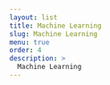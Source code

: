 ```yaml
---
layout: list
title: Machine Learning
slug: Machine Learning
menu: true
order: 4
description: >
  Machine Learning
---
```

